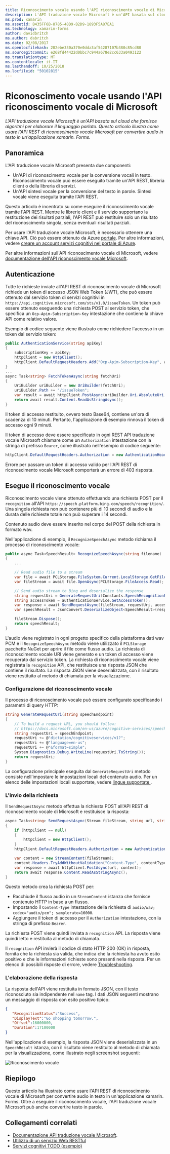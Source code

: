 ```yaml
---
title: Riconoscimento vocale usando l'API riconoscimento vocale di Microsoft
description: L'API traduzione vocale Microsoft è un'API basata sul cloud che fornisce algoritmi per elaborare il linguaggio parlato. Questo articolo illustra come usare l'API REST di riconoscimento vocale Microsoft per convertire audio in testo in un'applicazione xamarin. Forms.
ms.prod: xamarin
ms.assetid: B435FF6B-8785-48D9-B2D9-1893F5A87EA1
ms.technology: xamarin-forms
author: davidbritch
ms.author: dabritch
ms.date: 02/08/2017
ms.openlocfilehash: 282ebe330a370e0dda3af54287107b380c85cd80
ms.sourcegitcommit: e268fd44422d0bbc7c944a678e2cc633a0493122
ms.translationtype: MT
ms.contentlocale: it-IT
ms.lasthandoff: 10/25/2018
ms.locfileid: "50102815"
---
```

# <a name="speech-recognition-using-the-microsoft-speech-api"></a>Riconoscimento vocale usando l'API riconoscimento vocale di Microsoft

_L'API traduzione vocale Microsoft è un'API basata sul cloud che fornisce algoritmi per elaborare il linguaggio parlato. Questo articolo illustra come usare l'API REST di riconoscimento vocale Microsoft per convertire audio in testo in un'applicazione xamarin. Forms._

## <a name="overview"></a>Panoramica

L'API traduzione vocale Microsoft presenta due componenti:

- Un'API di riconoscimento vocale per la conversione vocali in testo. Riconoscimento vocale può essere eseguito tramite un'API REST, libreria client o della libreria di servizi.
- Un'API sintesi vocale per la conversione del testo in parole. Sintesi vocale viene eseguita tramite l'API REST.

Questo articolo è incentrato su come eseguire il riconoscimento vocale tramite l'API REST. Mentre le librerie client e il servizio supportano la restituzione dei risultati parziali, l'API REST può restituire solo un risultato del riconoscimento singola, senza eventuali risultati parziali.

Per usare l'API traduzione vocale Microsoft, è necessario ottenere una chiave API. Ciò può essere ottenuto da Azure [portale](https://portal.azure.com/). Per altre informazioni, vedere [creare un account servizi cognitivi nel portale di Azure](/azure/cognitive-services/cognitive-services-apis-create-account).

Per altre informazioni sull'API riconoscimento vocale di Microsoft, vedere [documentazione dell'API riconoscimento vocale Microsoft](/azure/cognitive-services/speech/home/).

## <a name="authentication"></a>Autenticazione

Tutte le richieste inviate all'API REST di riconoscimento vocale di Microsoft richiede un token di accesso JSON Web Token (JWT), che può essere ottenuto dal servizio token di servizi cognitivi in `https://api.cognitive.microsoft.com/sts/v1.0/issueToken`. Un token può essere ottenuto eseguendo una richiesta POST al servizio token, che specifica un `Ocp-Apim-Subscription-Key` intestazione che contiene la chiave API come relativo valore.

Esempio di codice seguente viene illustrato come richiedere l'accesso in un token dal servizio token:

```csharp
public AuthenticationService(string apiKey)
{
    subscriptionKey = apiKey;
    httpClient = new HttpClient();
    httpClient.DefaultRequestHeaders.Add("Ocp-Apim-Subscription-Key", apiKey);
}
...
async Task<string> FetchTokenAsync(string fetchUri)
{
    UriBuilder uriBuilder = new UriBuilder(fetchUri);
    uriBuilder.Path += "/issueToken";
    var result = await httpClient.PostAsync(uriBuilder.Uri.AbsoluteUri, null);
    return await result.Content.ReadAsStringAsync();
}
```

Il token di accesso restituito, ovvero testo Base64, contiene un'ora di scadenza di 10 minuti. Pertanto, l'applicazione di esempio rinnova il token di accesso ogni 9 minuti.

Il token di accesso deve essere specificato in ogni REST API traduzione vocale Microsoft chiamare come un `Authorization` intestazione con la stringa di prefisso `Bearer`, come illustrato nell'esempio di codice seguente:

```csharp
httpClient.DefaultRequestHeaders.Authorization = new AuthenticationHeaderValue("Bearer", bearerToken);
```

Errore per passare un token di accesso valido per l'API REST di riconoscimento vocale Microsoft comporterà un errore di 403 risposta.

## <a name="performing-speech-recognition"></a>Esegue il riconoscimento vocale

Riconoscimento vocale viene ottenuto effettuando una richiesta POST per il `recognition` all'API `https://speech.platform.bing.com/speech/recognition/`. Una singola richiesta non può contenere più di 10 secondi di audio e la durata delle richieste totale non può superare i 14 secondi.

Contenuto audio deve essere inserito nel corpo del POST della richiesta in formato wav.

Nell'applicazione di esempio, il `RecognizeSpeechAsync` metodo richiama il processo di riconoscimento vocale:

```csharp
public async Task<SpeechResult> RecognizeSpeechAsync(string filename)
{
    ...

    // Read audio file to a stream
    var file = await PCLStorage.FileSystem.Current.LocalStorage.GetFileAsync(filename);
    var fileStream = await file.OpenAsync(PCLStorage.FileAccess.Read);

    // Send audio stream to Bing and deserialize the response
    string requestUri = GenerateRequestUri(Constants.SpeechRecognitionEndpoint);
    string accessToken = authenticationService.GetAccessToken();
    var response = await SendRequestAsync(fileStream, requestUri, accessToken, Constants.AudioContentType);
    var speechResult = JsonConvert.DeserializeObject<SpeechResult>(response);

    fileStream.Dispose();
    return speechResult;
}
```

L'audio viene registrato in ogni progetto specifico della piattaforma dati wav PCM e il `RecognizeSpeechAsync` metodo viene utilizzato il `PCLStorage` pacchetto NuGet per aprire il file come flusso audio. La richiesta di riconoscimento vocale URI viene generato e un token di accesso viene recuperato dal servizio token. La richiesta di riconoscimento vocale viene registrata la `recognition` API, che restituisce una risposta JSON che contiene il risultato. La risposta JSON viene deserializzata, con il risultato viene restituito al metodo di chiamata per la visualizzazione.

### <a name="configuring-speech-recognition"></a>Configurazione del riconoscimento vocale

Il processo di riconoscimento vocale può essere configurato specificando i parametri di query HTTP:

```csharp
string GenerateRequestUri(string speechEndpoint)
{
    // To build a request URL, you should follow:
    // https://docs.microsoft.com/en-us/azure/cognitive-services/speech/getstarted/getstartedrest
    string requestUri = speechEndpoint;
    requestUri += @"dictation/cognitiveservices/v1?";
    requestUri += @"language=en-us";
    requestUri += @"&format=simple";
    System.Diagnostics.Debug.WriteLine(requestUri.ToString());
    return requestUri;
}
```

La configurazione principale eseguita dal `GenerateRequestUri` metodo consiste nell'impostare le impostazioni locali del contenuto audio. Per un elenco delle impostazioni locali supportate, vedere [lingue supportate ](/azure/cognitive-services/speech/api-reference-rest/supportedlanguages/).

### <a name="sending-the-request"></a>L'invio della richiesta

Il `SendRequestAsync` metodo effettua la richiesta POST all'API REST di riconoscimento vocale di Microsoft e restituisce la risposta:

```csharp
async Task<string> SendRequestAsync(Stream fileStream, string url, string bearerToken, string contentType)
{
    if (httpClient == null)
    {
        httpClient = new HttpClient();
    }
    httpClient.DefaultRequestHeaders.Authorization = new AuthenticationHeaderValue("Bearer", bearerToken);

    var content = new StreamContent(fileStream);
    content.Headers.TryAddWithoutValidation("Content-Type", contentType);
    var response = await httpClient.PostAsync(url, content);
    return await response.Content.ReadAsStringAsync();
}
```

Questo metodo crea la richiesta POST per:

- Racchiude il flusso audio in un `StreamContent` istanza che fornisce contenuto HTTP in base a un flusso.
- Impostando il `Content-Type` intestazione della richiesta di `audio/wav; codec="audio/pcm"; samplerate=16000`.
- Aggiungere il token di accesso per il `Authorization` intestazione, con la stringa di prefisso `Bearer`.

La richiesta POST viene quindi inviata a `recognition` API. La risposta viene quindi letto e restituita al metodo di chiamata.

Il `recognition` API invierà il codice di stato HTTP 200 (OK) in risposta, fornita che la richiesta sia valida, che indica che la richiesta ha avuto esito positivo e che le informazioni richieste sono presenti nella risposta. Per un elenco di possibili risposte di errore, vedere [Troubleshooting](/azure/cognitive-services/speech/troubleshooting).

### <a name="processing-the-response"></a>L'elaborazione della risposta

La risposta dell'API viene restituita in formato JSON, con il testo riconosciuto sia indipendente nel `name` tag. I dati JSON seguenti mostrano un messaggio di risposta con esito positivo tipico:

```json
{  
   "RecognitionStatus":"Success",
   "DisplayText":"Go shopping tomorrow.",
   "Offset":16000000,
   "Duration":17100000
}
```

Nell'applicazione di esempio, la risposta JSON viene deserializzata in un `SpeechResult` istanza, con il risultato viene restituito al metodo di chiamata per la visualizzazione, come illustrato negli screenshot seguenti:

![](speech-recognition-images/speech-recognition.png "Riconoscimento vocale")

## <a name="summary"></a>Riepilogo

Questo articolo ha illustrato come usare l'API REST di riconoscimento vocale di Microsoft per convertire audio in testo in un'applicazione xamarin. Forms. Oltre a eseguire il riconoscimento vocale, l'API traduzione vocale Microsoft può anche convertire testo in parole.

## <a name="related-links"></a>Collegamenti correlati

- [Documentazione API traduzione vocale Microsoft](/azure/cognitive-services/speech/home/).
- [Utilizzo di un servizio Web RESTful](~/xamarin-forms/data-cloud/consuming/rest.md)
- [Servizi cognitivi TODO (esempio)](https://developer.xamarin.com/samples/xamarin-forms/WebServices/TodoCognitiveServices/)

